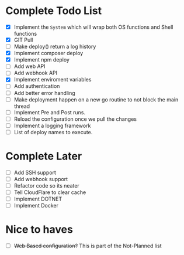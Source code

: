 # Complete Todo List

- [x] Implement the `System` which will wrap both OS functions and Shell functions
- [x] GIT Pull
- [ ] Make deploy() return a log history
- [x] Implement composer deploy
- [x] Implement npm deploy
- [ ] Add web API
- [ ] Add webhook API
- [x] Implement enviroment variables
- [ ] Add authentication
- [ ] Add better error handling
- [ ] Make deployment happen on a new go routine to not block the main thread
- [ ] Implement Pre and Post runs.
- [ ] Reload the configuration once we pull the changes
- [ ] Implement a logging framework
- [ ] List of deploy names to execute. 

# Complete Later
- [ ] Add SSH support
- [ ] Add webhook support
- [ ] Refactor code so its neater
- [ ] Tell CloudFlare to clear cache
- [ ] Implement DOTNET
- [ ] Implement Docker

# Nice to haves
- [ ] ~~Web Based configuration?~~ This is part of the Not-Planned list